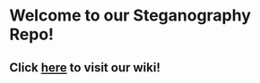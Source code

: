 # Welcome to our Steganography Repo! #
## Click [here](https://bitbucket.org/MattMaginniss/groupgsteganography/wiki/Home) to visit our wiki! ##
